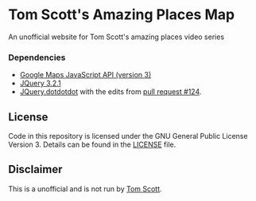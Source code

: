 # Tom Scott's Amazing Places Map
An unofficial website for Tom Scott's amazing places video series

### Dependencies
- [Google Maps JavaScript API (version 3)](https://developers.google.com/maps/documentation/javascript/)
- [JQuery 3.2.1](https://jquery.com/)
- [JQuery.dotdotdot](https://github.com/FrDH/jQuery.dotdotdot) with the edits from [pull request #124](https://github.com/FrDH/jQuery.dotdotdot/pull/124/files).

## License

Code in this repository is licensed under the GNU General Public License Version 3. Details can be found in the [LICENSE](LICENSE) file. 

## Disclaimer

This is a unofficial and is not run by [Tom Scott](https://www.tomscott.com/).
